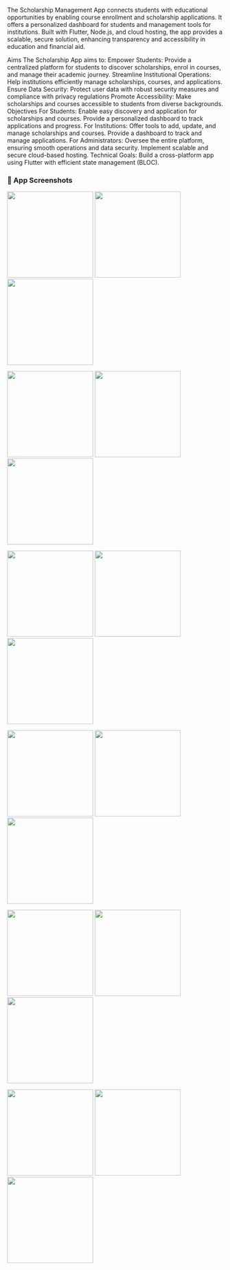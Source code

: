 The Scholarship Management App connects students with educational opportunities by enabling course enrollment and scholarship applications. It offers a personalized dashboard for students and management tools for institutions. Built with Flutter, Node.js, and cloud hosting, the app provides a scalable, secure solution, enhancing transparency and accessibility in education and financial aid. 

Aims The Scholarship App aims to: Empower Students: Provide a centralized platform for students to discover scholarships, enrol in courses, and manage their academic journey. Streamline Institutional Operations: Help institutions efficiently manage scholarships, courses, and applications. Ensure Data Security: Protect user data with robust security measures and compliance with privacy regulations Promote Accessibility: Make scholarships and courses accessible to students from diverse backgrounds. Objectives For Students: Enable easy discovery and application for scholarships and courses. Provide a personalized dashboard to track applications and progress. For Institutions: Offer tools to add, update, and manage scholarships and courses. Provide a dashboard to track and manage applications. For Administrators: Oversee the entire platform, ensuring smooth operations and data security. Implement scalable and secure cloud-based hosting. Technical Goals: Build a cross-platform app using Flutter with efficient state management (BLOC).

<h3>📱 App Screenshots</h3>

<p float="left">
  <img src="https://github.com/user-attachments/assets/08974aed-68aa-4985-a649-7d0e60361f81" width="200"/>
  <img src="https://github.com/user-attachments/assets/107443ee-7b2e-4547-8967-48060927793b" width="200"/>
  <img src="https://github.com/user-attachments/assets/990fbd37-f182-4ec7-b402-3795009e0435" width="200"/>
</p>

<p float="left">
  <img src="https://github.com/user-attachments/assets/0ef097a2-1edc-4880-99b9-7b9e1b862386" width="200"/>
  <img src="https://github.com/user-attachments/assets/60c2d730-6a84-4991-8d9f-f3936ac54e28" width="200"/>
  <img src="https://github.com/user-attachments/assets/ba39fbca-c842-40f1-aa52-6272b78cd9f2" width="200"/>
</p>

<p float="left">
  <img src="https://github.com/user-attachments/assets/eabdba16-367d-4f6a-8515-1684e9151d8d" width="200"/>
  <img src="https://github.com/user-attachments/assets/0ee86502-3141-4125-8d6c-eccd6503205b" width="200"/>
  <img src="https://github.com/user-attachments/assets/26c88cd1-3c6f-46ea-b35a-6a52ab8e7a94" width="200"/>
</p>

<p float="left">
  <img src="https://github.com/user-attachments/assets/567780ee-87b0-40b1-9a38-a69bfe85ab6" width="200"/>
  <img src="https://github.com/user-attachments/assets/d667a5a6-da28-4f33-96b4-3e9be96f5f7a" width="200"/>
  <img src="https://github.com/user-attachments/assets/deecd464-4f4c-4f07-9142-64b0fc65aaf8" width="200"/>
</p>

<p float="left">
  <img src="https://github.com/user-attachments/assets/25c141ff-fea5-4c91-a67c-8e1f5821db41" width="200"/>
  <img src="https://github.com/user-attachments/assets/9652c81d-df20-4706-bdca-a2a4e7f68f38" width="200"/>
  <img src="https://github.com/user-attachments/assets/4b9ecef9-7640-476f-b234-dd298861aecb" width="200"/>
</p>

<p float="left">
  <img src="https://github.com/user-attachments/assets/bc044f90-5669-4beb-a637-6870ed941cae" width="200"/>
  <img src="https://github.com/user-attachments/assets/712cd85e-6913-49d2-a7b0-8180be2a3a14" width="200"/>
  <img src="https://github.com/user-attachments/assets/7e012ddf-cc35-42b9-abb0-9c94b9953f80" width="200"/>
</p>



